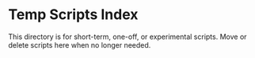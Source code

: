 # Temp Scripts Index

This directory is for short-term, one-off, or experimental scripts. Move or delete scripts here when no longer needed.


